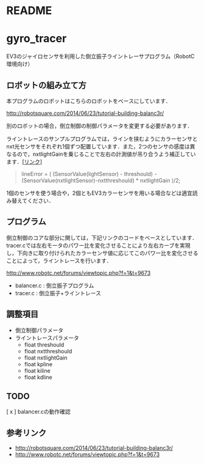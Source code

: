 # README


# gyro_tracer
EV3のジャイロセンサを利用した倒立振子ライントレーサプログラム（RobotC環境向け）

## ロボットの組み立て方

本プログラムのロボットはこちらのロボットをベースにしています．

http://robotsquare.com/2014/06/23/tutorial-building-balanc3r/

別のロボットの場合，倒立制御の制御パラメータを変更する必要があります．

ライントレースのサンプルプログラムでは，ラインを挟むようにカラーセンサとnxt光センサをそれぞれ1個ずつ配置しています．また，2つのセンサの感度は異なるので，nxtlightGainを乗じることで左右の計測値が吊り合うよう補正しています．[[リンク]](https://github.com/shino-kei/gyro_tracer/blob/master/tracer.c#L492)

> lineError = ( (SensorValue(lightSensor) - threshould) - (SensorValue(nxtlightSensor)-nxtthreshould) * nxtlightGain )/2;

1個のセンサを使う場合や，2個ともEV3カラーセンサを用いる場合などは適宜読み替えてください．


## プログラム
倒立制御のコアな部分に関しては，下記リンクのコードをベースとしています．
tracer.cでは左右モータのパワー比を変化させることにより左右カーブを実現し，下向きに取り付けられたカラーセンサ値に応じてこのパワー比を変化させることによって，ライントレースを行います．

http://www.robotc.net/forums/viewtopic.php?f=1&t=9673


* balancer.c : 倒立振子プログラム
* tracer.c  : 倒立振子+ライントレース


## 調整項目
* 倒立制御パラメータ
* ライントレースパラメータ
  * float threshould
  * float nxtthreshould
  * float nxtlightGain
  * float kpline
  * float kiline
  * float kdline

## TODO
[ x ] balancer.cの動作確認



## 参考リンク
* http://robotsquare.com/2014/06/23/tutorial-building-balanc3r/
* http://www.robotc.net/forums/viewtopic.php?f=1&t=9673

